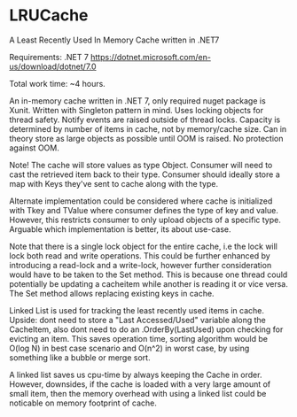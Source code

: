 # LRUCache
A Least Recently Used In Memory Cache written in .NET7

Requirements:
.NET 7 https://dotnet.microsoft.com/en-us/download/dotnet/7.0

Total work time: ~4 hours.

An in-memory cache written in .NET 7, only required nuget package is Xunit. 
Written with Singleton pattern in mind. Uses locking objects for thread safety. Notify events are raised outside of thread locks. 
Capacity is determined by number of items in cache, not by memory/cache size. 
Can in theory store as large objects as possible until OOM is raised. No protection against OOM.

Note! The cache will store values as type Object. Consumer will need to cast the retrieved item back to their type. 
Consumer should ideally store a map with Keys they've sent to cache along with the type.

Alternate implementation could be considered where cache is initialized with Tkey and TValue where consumer defines the type of key and value. 
However, this restricts consumer to only upload objects of a specific type. Arguable which implementation is better, its about use-case.

Note that there is a single lock object for the entire cache, i.e the lock will lock both read and write operations.
This could be further enhanced by introducing a read-lock and a write-lock, however further consideration would have to be taken to the Set method.
This is because one thread could potentially be updating a cacheitem while another is reading it or vice versa. The Set method allows replacing existing keys in cache.

Linked List is used for tracking the least recently used items in cache. Upside: dont need to store a "Last Accessed/Used" variable along the CacheItem, 
also dont need to do an .OrderBy(LastUsed) upon checking for evicting an item. This saves operation time, sorting algorithm would be O(log N) in best case scenario and O(n^2) in worst case, by using something like
a bubble or merge sort.

A linked list saves us cpu-time by always keeping the Cache in order. However, downsides, if the cache is loaded with a very large amount of small item, then the memory overhead with using a linked list could be noticable on memory footprint of cache.
